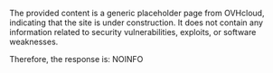 The provided content is a generic placeholder page from OVHcloud, indicating that the site is under construction. It does not contain any information related to security vulnerabilities, exploits, or software weaknesses.

Therefore, the response is:
NOINFO